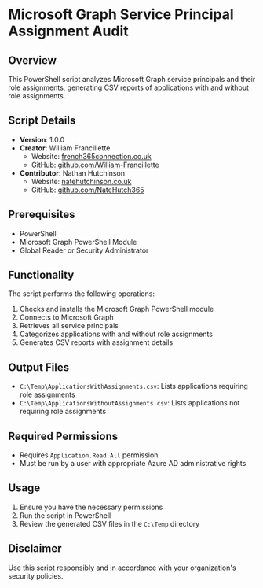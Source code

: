 # Microsoft Graph Service Principal Assignment Audit

## Overview
This PowerShell script analyzes Microsoft Graph service principals and their role assignments, generating CSV reports of applications with and without role assignments.

## Script Details
- **Version**: 1.0.0
- **Creator**: William Francillette
  - Website: [french365connection.co.uk](https://french365connection.co.uk)
  - GitHub: [github.com/William-Francillette](https://github.com/William-Francillette)
- **Contributor**: Nathan Hutchinson
  - Website: [natehutchinson.co.uk](https://natehutchinson.co.uk)
  - GitHub: [github.com/NateHutch365](https://github.com/NateHutch365)

## Prerequisites
- PowerShell
- Microsoft Graph PowerShell Module
- Global Reader or Security Administrator

## Functionality
The script performs the following operations:
1. Checks and installs the Microsoft Graph PowerShell module
2. Connects to Microsoft Graph
3. Retrieves all service principals
4. Categorizes applications with and without role assignments
5. Generates CSV reports with assignment details

## Output Files
- `C:\Temp\ApplicationsWithAssignments.csv`: Lists applications requiring role assignments
- `C:\Temp\ApplicationsWithoutAssignments.csv`: Lists applications not requiring role assignments

## Required Permissions
- Requires `Application.Read.All` permission
- Must be run by a user with appropriate Azure AD administrative rights

## Usage
1. Ensure you have the necessary permissions
2. Run the script in PowerShell
3. Review the generated CSV files in the `C:\Temp` directory

## Disclaimer
Use this script responsibly and in accordance with your organization's security policies.